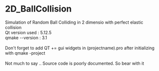 # 2D_BallCollision
Simulation of Random Ball Colliding in 2 dimensio with perfect elastic collision <br>
Qt version used : 5.12.5 <br>
qmake --version : 3.1<br>
<br>
Don't forget to add QT += gui widgets in (projectname).pro after initializing with qmake -project <br>
  <br>
  Not much to say .. Source code is poorly documented. So bear with it
